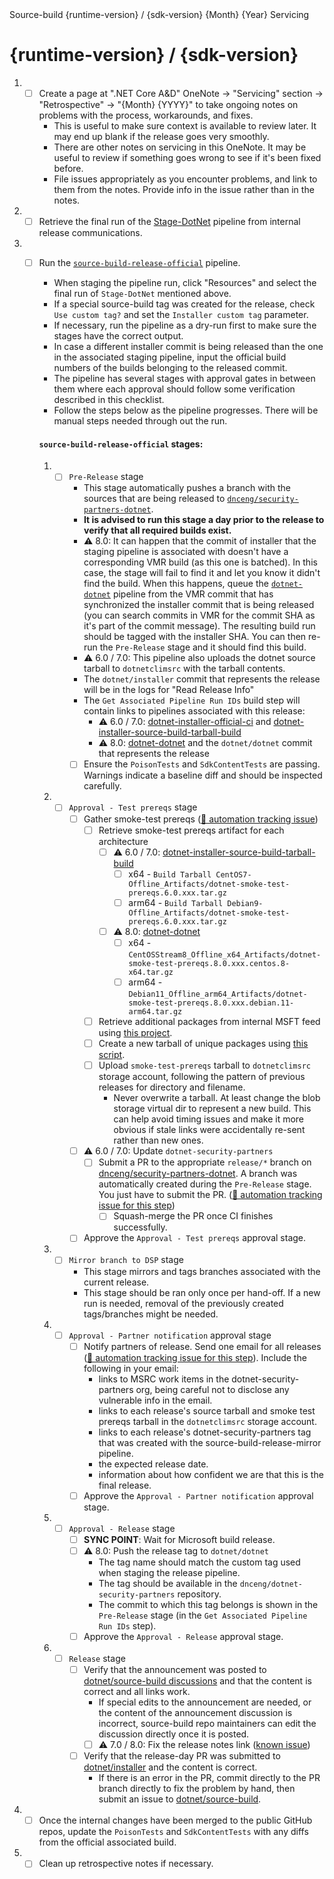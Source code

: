 <!--
  .NET 6.0+ Release Checklist

  To start the checklist for a new release:
  - Open a new issue in dotnet/release (private repo).
  - Delete lines starting with [Internal] if running a non-internal release.
  - Delete lines starting with [Non-Internal] if running an internal release.
  - Delete lines/sections specific to a different .NET version than you're releasing
-->

<!-- Issue Title: --> Source-build {runtime-version} / {sdk-version} {Month} {Year} Servicing

# {runtime-version} / {sdk-version}

1. - [ ] Create a page at ".NET Core A&D" OneNote -> "Servicing" section -> "Retrospective" -> "{Month} {YYYY}" to take ongoing notes on problems with the process, workarounds, and fixes.
     - This is useful to make sure context is available to review later. It may end up blank if the release goes very smoothly.
     - There are other notes on servicing in this OneNote. It may be useful to review if something goes wrong to see if it's been fixed before.
     - File issues appropriately as you encounter problems, and link to them from the notes. Provide info in the issue rather than in the notes.
1. - [ ] Retrieve the final run of the [Stage-DotNet](https://dev.azure.com/dnceng/internal/_build?definitionId=792&_a=summary) pipeline from internal release communications.
1. - [ ] Run the [`source-build-release-official`](https://dev.azure.com/dnceng/internal/_build?definitionId=1229) pipeline.
     - When staging the pipeline run, click "Resources" and select the final run of `Stage-DotNet` mentioned above.
     - If a special source-build tag was created for the release, check `Use custom tag?` and set the `Installer custom tag` parameter.
     - If necessary, run the pipeline as a dry-run first to make sure the stages have the correct output.
     - In case a different installer commit is being released than the one in the associated staging pipeline, input the official build numbers of the builds belonging to the released commit.
     - The pipeline has several stages with approval gates in between them where each approval should follow some verification described in this checklist.
     - Follow the steps below as the pipeline progresses. There will be manual steps needed through out the run.

     #### `source-build-release-official` stages:

      1. - [ ] `Pre-Release` stage
           - This stage automatically pushes a branch with the sources that are being released to [`dnceng/security-partners-dotnet`](https://dev.azure.com/dnceng/internal/_git/security-partners-dotnet).
           - **It is advised to run this stage a day prior to the release to verify that all required builds exist.**
           - ⚠️ 8.0: It can happen that the commit of installer that the staging pipeline is associated with doesn't have a corresponding VMR build (as this one is batched). In this case, the stage will fail to find it and let you know it didn't find the build. When this happens, queue the [`dotnet-dotnet`](https://dev.azure.com/dnceng/internal/_build?definitionId=1219) pipeline from the VMR commit that has synchronized the installer commit that is being released (you can search commits in VMR for the commit SHA as it's part of the commit message). The resulting build run should be tagged with the installer SHA. You can then re-run the `Pre-Release` stage and it should find this build.
           - ⚠️ 6.0 / 7.0: This pipeline also uploads the dotnet source tarball to `dotnetclimsrc` with the tarball contents.
           - The `dotnet/installer` commit that represents the release will be in the logs for "Read Release Info"
           - The `Get Associated Pipeline Run IDs` build step will contain links to pipelines associated with this release:
                - ⚠️ 6.0 / 7.0: [dotnet-installer-official-ci](https://dev.azure.com/dnceng/internal/_build?definitionId=286) and [dotnet-installer-source-build-tarball-build](https://dev.azure.com/dnceng/internal/_build?definitionId=1011)
                - ⚠️ 8.0: [dotnet-dotnet](https://dev.azure.com/dnceng/internal/_build?definitionId=1219) and the `dotnet/dotnet` commit that represents the release
           - [ ] Ensure the `PoisonTests` and `SdkContentTests` are passing. Warnings indicate a baseline diff and should be inspected carefully.
      1. - [ ] `Approval - Test prereqs` stage
           - [ ] Gather smoke-test prereqs ([🔁 automation tracking issue](https://github.com/dotnet/source-build/issues/3068))
                - [ ] Retrieve smoke-test prereqs artifact for each architecture
                    - [ ] ⚠️ 6.0 / 7.0: [dotnet-installer-source-build-tarball-build](https://dev.azure.com/dnceng/internal/_build?definitionId=1011)
                        - [ ] x64 - `Build Tarball CentOS7-Offline_Artifacts/dotnet-smoke-test-prereqs.6.0.xxx.tar.gz`
                        - [ ] arm64 - `Build Tarball Debian9-Offline_Artifacts/dotnet-smoke-test-prereqs.6.0.xxx.tar.gz`
                    - [ ] ⚠️ 8.0: [dotnet-dotnet](https://dev.azure.com/dnceng/internal/_build?definitionId=1219)
                        - [ ] x64 - `CentOSStream8_Offline_x64_Artifacts/dotnet-smoke-test-prereqs.8.0.xxx.centos.8-x64.tar.gz`
                        - [ ] arm64 - `Debian11_Offline_arm64_Artifacts/dotnet-smoke-test-prereqs.8.0.xxx.debian.11-arm64.tar.gz`
                - [ ] Retrieve additional packages from internal MSFT feed using [this project](../../../test/GatherPackages.csproj).
                - [ ] Create a new tarball of unique packages using [this script](https://gist.github.com/lbussell/5789974491e3d3ed737aac0e8b97b594).
                - [ ] Upload `smoke-test-prereqs` tarball to `dotnetclimsrc` storage account, following the pattern of previous releases for directory and filename.
                    - Never overwrite a tarball. At least change the blob storage virtual dir to represent a new build. This can help avoid timing issues and make it more obvious if stale links were accidentally re-sent rather than new ones.
           - [ ] ⚠️ 6.0 / 7.0: Update `dotnet-security-partners`
                - [ ] Submit a PR to the appropriate `release/*` branch on [dnceng/security-partners-dotnet](https://dev.azure.com/dnceng/internal/_git/security-partners-dotnet). A branch was automatically created during the `Pre-Release` stage. You just have to submit the PR. ([🔁 automation tracking issue for this step](https://github.com/dotnet/source-build/issues/3069))
                     - [ ] Squash-merge the PR once CI finishes successfully.
           - [ ] Approve the `Approval - Test prereqs` approval stage.
      1. - [ ] `Mirror branch to DSP` stage
           - This stage mirrors and tags branches associated with the current release.
           - This stage should be ran only once per hand-off. If a new run is needed, removal of the previously created tags/branches might be needed.
      1. - [ ] `Approval - Partner notification` approval stage
           - [ ] Notify partners of release. Send one email for all releases ([🔁 automation tracking issue for this step](https://github.com/dotnet/source-build/issues/3196)). Include the following in your email:
                - links to MSRC work items in the dotnet-security-partners org, being careful not to disclose any vulnerable info in the email.
                - links to each release's source tarball and smoke test prereqs tarball in the `dotnetclimsrc` storage account.
                - links to each release's dotnet-security-partners tag that was created with the source-build-release-mirror pipeline.
                - the expected release date.
                - information about how confident we are that this is the final release.
           - [ ] Approve the `Approval - Partner notification` approval stage.
      1. - [ ] `Approval - Release` stage
           - [ ] **SYNC POINT**: Wait for Microsoft build release.
           - [ ] ⚠️ 8.0: Push the release tag to `dotnet/dotnet`
                - The tag name should match the custom tag used when staging the release pipeline.
                - The tag should be available in the `dnceng/dotnet-security-partners` repository.
                - The commit to which this tag belongs is shown in the `Pre-Release` stage (in the `Get Associated Pipeline Run IDs` step).
           - [ ] Approve the `Approval - Release` approval stage.
      1. - [ ] `Release` stage
           - [ ] Verify that the announcement was posted to [dotnet/source-build discussions](https://github.com/dotnet/source-build/discussions) and that the content is correct and all links work.
                - If special edits to the announcement are needed, or the content of the announcement discussion is incorrect, source-build repo maintainers can edit the discussion directly once it is posted.
                - [ ] ⚠️ 7.0 / 8.0: Fix the release notes link ([known issue](https://github.com/dotnet/source-build/issues/3178))
           - [ ] Verify that the release-day PR was submitted to [dotnet/installer](https://github.com/dotnet/installer/pulls) and the content is correct.
                - If there is an error in the PR, commit directly to the PR branch directly to fix the problem by hand, then submit an issue to [dotnet/source-build](https://github.com/dotnet/source-build).
1. - [ ] Once the internal changes have been merged to the public GitHub repos, update the `PoisonTests` and `SdkContentTests` with any diffs from the official associated build.
1. - [ ] Clean up retrospective notes if necessary.
